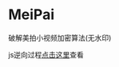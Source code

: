 # MeiPai
破解美拍小视频加密算法(无水印)

js逆向过程<a href="https://blog.csdn.net/Crazy__Hope/article/details/84995399">点击这里</a>查看
